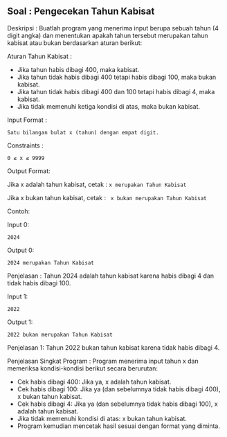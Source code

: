 ## Soal : Pengecekan Tahun Kabisat

Deskripsi : Buatlah program yang menerima input berupa sebuah tahun (4 digit angka) dan menentukan apakah tahun tersebut merupakan tahun kabisat atau bukan berdasarkan aturan berikut:

Aturan Tahun Kabisat :
- Jika tahun habis dibagi 400, maka kabisat.
- Jika tahun tidak habis dibagi 400 tetapi habis dibagi 100, maka bukan kabisat.
- Jika tahun tidak habis dibagi 400 dan 100 tetapi habis dibagi 4, maka kabisat.
- Jika tidak memenuhi ketiga kondisi di atas, maka bukan kabisat.

Input Format :
```
Satu bilangan bulat x (tahun) dengan empat digit.
```

Constraints : 
```
0 ≤ x ≤ 9999
```

Output Format:

Jika x adalah tahun kabisat, cetak : `x merupakan Tahun Kabisat`

Jika x bukan tahun kabisat, cetak : ` x bukan merupakan Tahun Kabisat`

Contoh:

Input 0:
```
2024
```

Output 0:
```
2024 merupakan Tahun Kabisat
```
Penjelasan : Tahun 2024 adalah tahun kabisat karena habis dibagi 4 dan tidak habis dibagi 100.

Input 1:
```
2022
```

Output 1:
```
2022 bukan merupakan Tahun Kabisat
```

Penjelasan 1: Tahun 2022 bukan tahun kabisat karena tidak habis dibagi 4.

Penjelasan Singkat Program : Program menerima input tahun x dan memeriksa kondisi-kondisi berikut secara berurutan:

- Cek habis dibagi 400: Jika ya, x adalah tahun kabisat.
- Cek habis dibagi 100: Jika ya (dan sebelumnya tidak habis dibagi 400), x bukan tahun kabisat.
- Cek habis dibagi 4: Jika ya (dan sebelumnya tidak habis dibagi 100), x adalah tahun kabisat.
- Jika tidak memenuhi kondisi di atas: x bukan tahun kabisat.
- Program kemudian mencetak hasil sesuai dengan format yang diminta.

